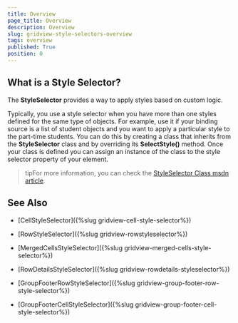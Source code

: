 ```yaml
---
title: Overview
page_title: Overview
description: Overview
slug: gridview-style-selectors-overview
tags: overview
published: True
position: 0
---
```


## What is a Style Selector?

The __StyleSelector__ provides a way to apply styles based on custom logic.
		
Typically, you use a style selector when you have more than one styles defined for the same type of objects. For example, use it if your binding source is a list of student objects and you want to apply a particular style to the part-time students. You can do this by creating a class that inherits from the __StyleSelector__ class and by overriding its __SelectStyle()__ method. Once your class is defined you can assign an instance of the class to the style selector property of your element.

>tipFor more information, you can check the [StyleSelector Class msdn article](http://msdn.microsoft.com/en-us/library/system.windows.controls.styleselector.aspx).

## See Also

* [CellStyleSelector]({%slug gridview-cell-style-selector%})

* [RowStyleSelector]({%slug gridview-rowstyleselector%})

* [MergedCellsStyleSelector]({%slug gridview-merged-cells-style-selector%})

* [RowDetailsStyleSelector]({%slug gridview-rowdetails-styleselector%})

* [GroupFooterRowStyleSelector]({%slug gridview-group-footer-row-style-selector%})

* [GroupFooterCellStyleSelector]({%slug gridview-group-footer-cell-style-selector%})